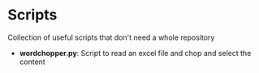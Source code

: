 # Scripts
Collection of useful scripts that don't need a whole repository

* **wordchopper.py**: Script to read an excel file and chop and select the content
 
